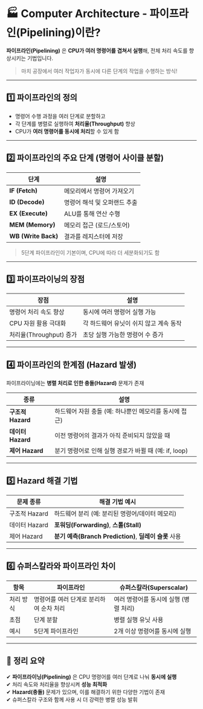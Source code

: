 # 🏭 Computer Architecture - 파이프라인(Pipelining)이란?

**파이프라인(Pipelining)** 은 **CPU가 여러 명령어를 겹쳐서 실행**해, 전체 처리 속도를 향상시키는 기법입니다.  
> 마치 공장에서 여러 작업자가 동시에 다른 단계의 작업을 수행하는 방식!

---

## 1️⃣ 파이프라인의 정의

- 명령어 수행 과정을 여러 단계로 분할하고  
- 각 단계를 병렬로 실행하여 **처리율(Throughput)** 향상  
- CPU가 **여러 명령어를 동시에 처리**할 수 있게 함

---

## 2️⃣ 파이프라인의 주요 단계 (명령어 사이클 분할)

| 단계        | 설명 |
|-------------|------|
| **IF (Fetch)**     | 메모리에서 명령어 가져오기 |
| **ID (Decode)**    | 명령어 해석 및 오퍼랜드 추출 |
| **EX (Execute)**   | ALU를 통해 연산 수행 |
| **MEM (Memory)**   | 메모리 접근 (로드/스토어) |
| **WB (Write Back)**| 결과를 레지스터에 저장 |

> 5단계 파이프라인이 기본이며, CPU에 따라 더 세분화되기도 함

---

## 3️⃣ 파이프라이닝의 장점

| 장점                 | 설명 |
|----------------------|------|
| 명령어 처리 속도 향상 | 동시에 여러 명령어 실행 가능 |
| CPU 자원 활용 극대화  | 각 하드웨어 유닛이 쉬지 않고 계속 동작 |
| 처리율(Throughput) 증가 | 초당 실행 가능한 명령어 수 증가 |

---

## 4️⃣ 파이프라인의 한계점 (Hazard 발생)

파이프라이닝에는 **병렬 처리로 인한 충돌(Hazard)** 문제가 존재

| 종류         | 설명 |
|--------------|------|
| **구조적 Hazard** | 하드웨어 자원 충돌 (예: 하나뿐인 메모리를 동시에 접근) |
| **데이터 Hazard** | 이전 명령어의 결과가 아직 준비되지 않았을 때 |
| **제어 Hazard**   | 분기 명령어로 인해 실행 경로가 바뀔 때 (예: if, loop) |

---

## 5️⃣ Hazard 해결 기법

| 문제 종류     | 해결 기법 예시 |
|---------------|----------------|
| 구조적 Hazard | 하드웨어 분리 (예: 분리된 명령어/데이터 메모리) |
| 데이터 Hazard | **포워딩(Forwarding)**, **스톨(Stall)** |
| 제어 Hazard   | **분기 예측(Branch Prediction)**, **딜레이 슬롯** 사용 |

---

## 6️⃣ 슈퍼스칼라와 파이프라인 차이

| 항목          | 파이프라인          | 슈퍼스칼라(Superscalar) |
|---------------|----------------------|---------------------------|
| 처리 방식     | 명령어를 여러 단계로 분리하여 순차 처리 | 여러 명령어를 동시에 실행 (병렬 처리) |
| 초점         | 단계 분할            | 병렬 실행 유닛 사용         |
| 예시          | 5단계 파이프라인     | 2개 이상 명령어를 동시에 실행 |

---

## 🎯 정리 요약

✔ **파이프라이닝(Pipelining)** 은 CPU 명령어를 여러 단계로 나눠 **동시에 실행**  
✔ 처리 속도와 처리율을 향상시켜 **성능 최적화**  
✔ **Hazard(충돌)** 문제가 있으며, 이를 해결하기 위한 다양한 기법이 존재  
✔ 슈퍼스칼라 구조와 함께 사용 시 더 강력한 병렬 성능 발휘
